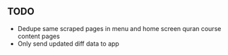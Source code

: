 ## TODO
- Dedupe same scraped pages in menu and home screen quran course content pages
- Only send updated diff data to app